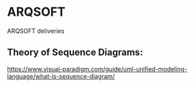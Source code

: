 # ARQSOFT
ARQSOFT  deliveries

## Theory of Sequence Diagrams:
https://www.visual-paradigm.com/guide/uml-unified-modeling-language/what-is-sequence-diagram/
